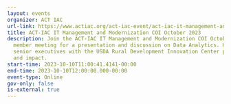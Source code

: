 ```yaml
---
layout: events
organizer: ACT IAC
url-link: https://www.actiac.org/act-iac-event/act-iac-it-management-and-modernization-coi-october-2023
title: ACT-IAC IT Management and Modernization COI October 2023
description: Join the ACT-IAC IT Management and Modernization COI October 2023
  member meeting for a presentation and discussion on Data Analytics. Hear from
  senior executives with the USDA Rural Development Innovation Center priorities
  and impact.
start-time: 2023-10-10T11:00:41.4141-00:00
end-time: 2023-10-10T12:00:00.000-00:00
event-type: Online
gov-only: false
is-external: true
---
```

